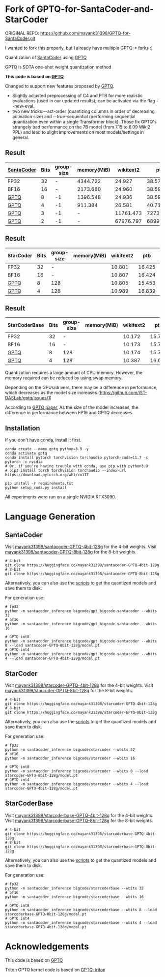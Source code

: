# Fork of GPTQ-for-SantaCoder-and-StarCoder
ORIGINAL REPO: https://github.com/mayank31398/GPTQ-for-SantaCoder.git

I wanted to fork this properly, but I already have multiple GPTQ-* forks :)

Quantization of [SantaCoder](https://arxiv.org/abs/2301.03988) using [GPTQ](https://arxiv.org/abs/2210.17323)

GPTQ is SOTA one-shot weight quantization method

**This code is based on [GPTQ](https://github.com/IST-DASLab/gptq)**

Changed to support new features proposed by [GPTQ](https://github.com/IST-DASLab/gptq#new-features).

* Slightly adjusted preprocessing of C4 and PTB for more realistic evaluations (used in our updated results); can be activated via the flag --new-eval.
* two new tricks:--act-order (quantizing columns in order of decreasing activation size) and --true-sequential (performing sequential quantization even within a single Transformer block). Those fix GPTQ's strangely bad performance on the 7B model (from 7.15 to 6.09 Wiki2 PPL) and lead to slight improvements on most models/settings in general.

## Result
| [SantaCoder](https://arxiv.org/abs/2301.03988)     | Bits | group-size | memory(MiB) | wikitext2 |    ptb     |     c4     |   stack    | checkpoint size(MB) |
| -------------------------------------------------- | ---- | ---------- | ----------- | --------- | ---------- | ---------- | ---------- | ------------------- |
| FP32                                               |  32  |     -      |  4344.722   |  24.927   |   38.574   |   27.779   |   2.619    |        4394         |
| BF16                                               |  16  |     -      |  2173.680   |  24.960   |   38.597   |   27.794   |   2.621    |        2195         |
| [GPTQ](https://arxiv.org/abs/2210.17323)           |  8   |     -1     |  1396.548   |  24.936   |   38.592   |   27.785   |   2.619    |        1411         |
| [GPTQ](https://arxiv.org/abs/2210.17323)           |  4   |     -1     |   911.384   |  26.581   |   40.717   |   29.232   |   2.658    |         913         |
| [GPTQ](https://arxiv.org/abs/2210.17323)           |  3   |     -1     |      -      | 11761.473 |  7273.338  |  9124.941  |  2485.844  |         789         |
| [GPTQ](https://arxiv.org/abs/2210.17323)           |  2   |     -1     |      -      | 67976.797 | 68994.484  | 73294.438  | 45370.488  |         649         |

## Result
| StarCoder                                          | Bits | group-size | memory(MiB) | wikitext2 |    ptb     |     c4     |   stack    | checkpoint size(MB) |
| -------------------------------------------------- | ---- | ---------- | ----------- | --------- | ---------- | ---------- | ---------- | ------------------- |
| FP32                                               |  32  |     -      |             |  10.801   |   16.425   |   13.402   |   1.738    |       59195         |
| BF16                                               |  16  |     -      |             |  10.807   |   16.424   |   13.408   |   1.739    |       29597         |
| [GPTQ](https://arxiv.org/abs/2210.17323)           |  8   |    128     |             |  10.805   |   15.453   |   13.408   |   1.739    |       16163         |
| [GPTQ](https://arxiv.org/abs/2210.17323)           |  4   |    128     |             |  10.989   |   16.839   |   13.676   |   1.757    |        8877         |

## Result
| StarCoderBase                                      | Bits | group-size | memory(MiB) | wikitext2 |    ptb     |     c4     |   stack    | checkpoint size(MB) |
| -------------------------------------------------- | ---- | ---------- | ----------- | --------- | ---------- | ---------- | ---------- | ------------------- |
| FP32                                               |  32  |     -      |             |  10.172   |   15.756   |   12.736   |   1.692    |       59195         |
| BF16                                               |  16  |     -      |             |  10.173   |   15.765   |   12.745   |   1.692    |       29597         |
| [GPTQ](https://arxiv.org/abs/2210.17323)           |  8   |    128     |             |  10.174   |   15.767   |   12.739   |   1.692    |       16163         |
| [GPTQ](https://arxiv.org/abs/2210.17323)           |  4   |    128     |             |  10.387   |   16.056   |   13.005   |   1.708    |        8877         |

Quantization requires a large amount of CPU memory. However, the memory required can be reduced by using swap memory.

Depending on the GPUs/drivers, there may be a difference in performance, which decreases as the model size increases.(https://github.com/IST-DASLab/gptq/issues/1)

According to [GPTQ paper](https://arxiv.org/abs/2210.17323), As the size of the model increases, the difference in performance between FP16 and GPTQ decreases.

## Installation
If you don't have [conda](https://docs.conda.io/en/latest/miniconda.html), install it first.
```shell
conda create --name gptq python=3.9 -y
conda activate gptq
conda install pytorch torchvision torchaudio pytorch-cuda=11.7 -c pytorch -c nvidia
# Or, if you're having trouble with conda, use pip with python3.9:
# pip3 install torch torchvision torchaudio --index-url https://download.pytorch.org/whl/cu117

pip install -r requirements.txt
python setup_cuda.py install
```

All experiments were run on a single NVIDIA RTX3090.

# Language Generation
## SantaCoder
Visit [mayank31398/santacoder-GPTQ-4bit-128g](https://huggingface.co/mayank31398/santacoder-GPTQ-4bit-128g) for the 4-bit weights.
Visit [mayank31398/santacoder-GPTQ-8bit-128g](https://huggingface.co/mayank31398/santacoder-GPTQ-8bit-128g) for the 8-bit weights.
```shell
# 4-bit
git clone https://huggingface.co/mayank31398/santacoder-GPTQ-4bit-128g
# 8-bit
git clone https://huggingface.co/mayank31398/santacoder-GPTQ-8bit-128g
```
Alternatively, you can also use the [scripts](scripts/) to get the quantized models and save them to disk.

For generation use:
```shell
# fp32
python -m santacoder_inference bigcode/gpt_bigcode-santacoder --wbits 32
# bf16
python -m santacoder_inference bigcode/gpt_bigcode-santacoder --wbits 16

# GPTQ int8
python -m santacoder_inference bigcode/gpt_bigcode-santacoder --wbits 8 --load santacoder-GPTQ-8bit-128g/model.pt
# GPTQ int4
python -m santacoder_inference bigcode/gpt_bigcode-santacoder --wbits 4 --load santacoder-GPTQ-4bit-128g/model.pt
```

## StarCoder
Visit [mayank31398/starcoder-GPTQ-4bit-128g](https://huggingface.co/mayank31398/starcoder-GPTQ-4bit-128g) for the 4-bit weights.
Visit [mayank31398/starcoder-GPTQ-8bit-128g](https://huggingface.co/mayank31398/starcoder-GPTQ-8bit-128g) for the 8-bit weights.
```shell
# 4-bit
git clone https://huggingface.co/mayank31398/starcoder-GPTQ-4bit-128g
# 8-bit
git clone https://huggingface.co/mayank31398/starcoder-GPTQ-8bit-128g
```
Alternatively, you can also use the [scripts](scripts/) to get the quantized models and save them to disk.

For generation use:
```shell
# fp32
python -m santacoder_inference bigcode/starcoder --wbits 32
# bf16
python -m santacoder_inference bigcode/starcoder --wbits 16

# GPTQ int8
python -m santacoder_inference bigcode/starcoder --wbits 8 --load starcoder-GPTQ-8bit-128g/model.pt
# GPTQ int4
python -m santacoder_inference bigcode/starcoder --wbits 4 --load starcoder-GPTQ-4bit-128g/model.pt
```

## StarCoderBase
Visit [mayank31398/starcoderbase-GPTQ-4bit-128g](https://huggingface.co/mayank31398/starcoderbase-GPTQ-4bit-128g) for the 4-bit weights.
Visit [mayank31398/starcoderbase-GPTQ-8bit-128g](https://huggingface.co/mayank31398/starcoderbase-GPTQ-8bit-128g) for the 8-bit weights.
```shell
# 4-bit
git clone https://huggingface.co/mayank31398/starcoderbase-GPTQ-4bit-128g
# 8-bit
git clone https://huggingface.co/mayank31398/starcoderbase-GPTQ-8bit-128g
```
Alternatively, you can also use the [scripts](scripts/) to get the quantized models and save them to disk.

For generation use:
```shell
# fp32
python -m santacoder_inference bigcode/starcoderbase --wbits 32
# bf16
python -m santacoder_inference bigcode/starcoderbase --wbits 16

# GPTQ int8
python -m santacoder_inference bigcode/starcoderbase --wbits 8 --load starcoderbase-GPTQ-8bit-128g/model.pt
# GPTQ int4
python -m santacoder_inference bigcode/starcoderbase --wbits 4 --load starcoderbase-GPTQ-4bit-128g/model.pt
```

# Acknowledgements
This code is based on [GPTQ](https://github.com/IST-DASLab/gptq)

Triton GPTQ kernel code is based on [GPTQ-triton](https://github.com/fpgaminer/GPTQ-triton)
